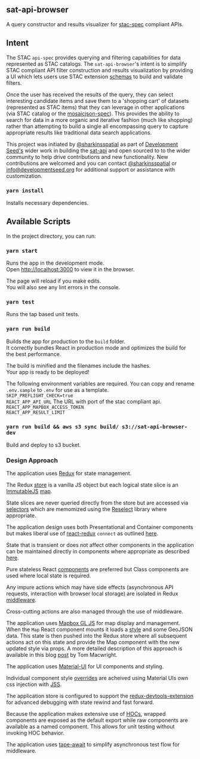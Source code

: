 
## sat-api-browser
A query constructor and results visualizer for [stac-spec](https://github.com/radiantearth/stac-spec/tree/master/api-spec)
compliant APIs.

## Intent

The STAC `api-spec` provides querying and filtering capabilities for data
represented as STAC catalogs.  The `sat-api-browser`'s intent is to simplify
STAC compliant API filter construction and results visualization by providing a
UI which lets users use STAC extension [schemas](https://github.com/radiantearth/stac-spec/tree/master/extensions)
to build and validate filters. 

Once the user has received the results of the query, they can select interesting
candidate items and save them to a 'shopping cart' of datasets (represented as STAC items)
that they can leverage in other applications (via STAC catalog or the [mosaicjson-spec](https://github.com/developmentseed/mosaicjson-spec)).  This provides the ability to search
for data in a more organic and iterative fashion (much like shopping) rather than
attempting to build a single all encompassing query to capture appropriate results
like traditional data search applications.

This project was initiated by [@sharkinsspatial](https://github.com/sharkinsspatial) as part of [Development Seed's](https://developmentseed.org/) wider work in building the [sat-api](https://github.com/sat-utils/sat-api)
and open sourced to to the wider community to help drive contributions and new functionality.  New contributions are welcomed and you can contact
[@sharkinsspatial](https://github.com/sharkinsspatial) or info@developmentseed.org for additional support or assistance with customization.

### `yarn install`
Installs necessary dependencies.

## Available Scripts

In the project directory, you can run:

### `yarn start`

Runs the app in the development mode.<br>
Open [http://localhost:3000](http://localhost:3000) to view it in the browser.

The page will reload if you make edits.<br>
You will also see any lint errors in the console.

### `yarn test`
Runs the tap based unit tests.

### `yarn run build`

Builds the app for production to the `build` folder.<br>
It correctly bundles React in production mode and optimizes the build for the best performance.

The build is minified and the filenames include the hashes.<br>
Your app is ready to be deployed!

The following environment variables are required.  You can copy and rename `.env.sample` to `.env` for use as a template.<br>
`SKIP_PREFLIGHT_CHECK=true`<br>
`REACT_APP_API_URL` The URL with port of the stac compliant api.<br>
`REACT_APP_MAPBOX_ACCESS_TOKEN`<br>
`REACT_APP_RESULT_LIMIT`

### `yarn run build && aws s3 sync build/ s3://sat-api-browser-dev`

Build and deploy to s3 bucket.

### Design Approach

The application uses [Redux](https://redux.js.org/) for state management.

The Redux [store](https://redux.js.org/basics/store) is a vanilla JS object but each logical state slice is an [ImmutableJS](https://facebook.github.io/immutable-js/) [map](https://facebook.github.io/immutable-js/docs/#/Map).  

State slices are never queried directly from the store but are accessed via [selectors](https://redux.js.org/recipes/computingderiveddata) which are memomized using the [Reselect](https://github.com/reduxjs/reselect) library where appropriate.

The application design uses both Presentational and Container components but makes liberal use of [react-redux](https://react-redux.js.org/docs/introduction/basic-tutorial) `connect` as outlined [here](https://redux.js.org/faq/reactredux#should-i-only-connect-my-top-component-or-can-i-connect-multiple-components-in-my-tree).

State that is transient or does not affect other components in the application can be maintained directly in components where appropriate as described [here](https://redux.js.org/faq/organizingstate#do-i-have-to-put-all-my-state-into-redux-should-i-ever-use-reacts-setstate).

Pure stateless React [components](https://reactjs.org/docs/state-and-lifecycle.html) are preferred but Class components are used where local state is required.

Any impure actions which may have side effects (asynchronous API requests, interaction with browser local storage) are isolated in Redux [middleware](https://redux.js.org/advanced/middleware).

Cross-cutting actions are also managed through the use of middleware.

The application uses [Mapbox GL JS](https://www.mapbox.com/mapbox-gl-js/api/) for map display and management.  When the `Map` React component mounts it loads a [style](https://www.mapbox.com/mapbox-gl-js/style-spec) and some GeoJSON data.  This state is then pushed into the Redux store where all subsequent actions act on this state and provide the Map component with the new updated style via props. A more detailed description of this approach is available in this blog [post](https://blog.mapbox.com/mapbox-gl-js-in-a-reactive-application-e08eecf0221b) by Tom Macwright.

The application uses [Material-UI](https://material-ui.com/) for UI components and styling.

Individual component style [overrides](https://material-ui.com/customization/overrides/) are acheived using Material UIs own css injection with [JSS](https://cssinjs.org/?v=v9.8.7).

The application store is configured to support the [redux-devtools-extension](https://github.com/zalmoxisus/redux-devtools-extension) for advanced debugging with state rewind and fast forward.

Because the application makes extensive use of [HOCs](https://reactjs.org/docs/higher-order-components.html), wrapped components are exposed as the default export while raw components are available as a named component.  This allows for unit testing without invoking HOC behavior.

The application uses [tape-await](https://github.com/mbostock/tape-await) to simplify asynchronous test flow for middleware.
